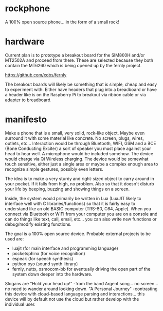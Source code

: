 # rockphone
A 100% open source phone... in the form of a small rock!

# hardware
Current plan is to prototype a breakout board for the SIM800H and/or MT2502A and proceed from there. These are selected because they both contain the MT6260 which is being opened up by the fernly project.

https://github.com/xobs/fernly

The breakout boards will likely be something that is simple, cheap and easy to experiment with. Either have headers that plug into a breadboard or have a header like is on the Raspberry Pi to breakout via ribbon cable or via adapter to breadboard.

# manifesto
Make a phone that is a small, very solid, rock-like object. Maybe even surround it with some material like concrete. No screen, plugs, wires, outlets, etc... Interaction would be through Bluetooth, WIFI, GSM and a BCE (Bone Conducting Exciter) a sort of speaker you must place against your head to hear well. A microphone would be included somehow. The device would charge via Qi Wireless charging. The device would be somewhat touch sensitive, either just a single area or maybe a complex enough area to recognize simple gestures, possibly even letters.

The idea is to make a very sturdy and right-sized object to carry around in your pocket. If it falls from high, no problem. Also so that it doesn't disturb your life by beeping, buzzing and showing things on a screen.

Inside, the system would primarily be written in Lua (LuaJIT likely to interface well with C libraries/functions) so that it is fairly easy to understand like an old BASIC computer (TRS-80, C64, Apple). When you connect via Bluetooth or WIFI from your computer you are on a console and can do things like text, call, email, etc... you can also write new functions or debug/modify existing functions.

The goal is a 100% open source device. Probable external projects to be used are:

- luajit (for main interface and programming language)
- pocketsphinx (for voice recognition)
- espeak (for speech synthesis)
- python pyo (sound synth library)
- fernly, nuttx, osmocom-bb for eventually driving the open part of the system down deeper into the hardware.

Slogans are
"Hold your head up!" -from the band Argent song... no screen... no need to wander around looking down.
"A Personal Journey" -contrasting this device with cloud-based language parsing and interactions... this device will by default not use the cloud but rather develop with the individual user.
